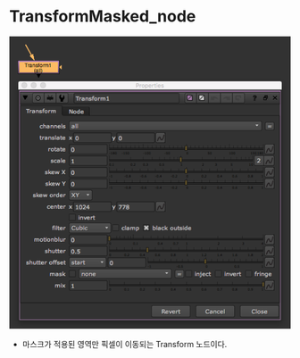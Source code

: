 # TransformMasked\_node

![](../../.gitbook/assets/transformmasked_node.png)

* 마스크가 적용된 영역만 픽셀이 이동되는 Transform 노드이다.

